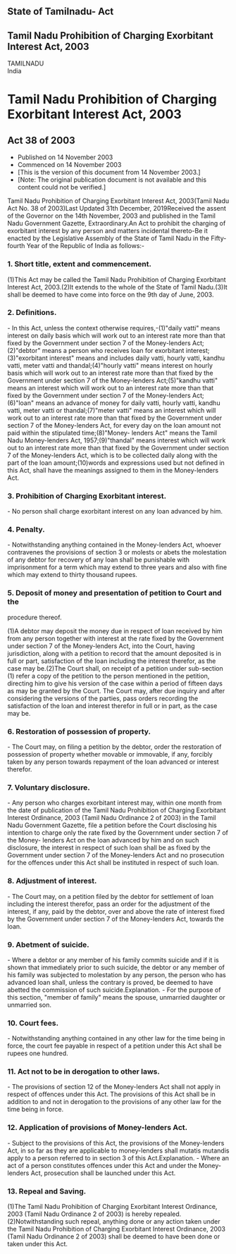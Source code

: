 ## State of Tamilnadu- Act

## Tamil Nadu Prohibition of Charging Exorbitant Interest Act, 2003

TAMILNADU  
India

# Tamil Nadu Prohibition of Charging Exorbitant Interest Act, 2003

## Act 38 of 2003

  * Published on 14 November 2003 
  * Commenced on 14 November 2003 
  * [This is the version of this document from 14 November 2003.] 
  * [Note: The original publication document is not available and this content could not be verified.] 

Tamil Nadu Prohibition of Charging Exorbitant Interest Act, 2003(Tamil Nadu
Act No. 38 of 2003)Last Updated 31th December, 2019Received the assent of the
Governor on the 14th November, 2003 and published in the Tamil Nadu Government
Gazette, Extraordinary.An Act to prohibit the charging of exorbitant interest
by any person and matters incidental thereto-Be it enacted by the Legislative
Assembly of the State of Tamil Nadu in the Fifty-fourth Year of the Republic
of India as follows:-

### 1. Short title, extent and commencement.

(1)This Act may be called the Tamil Nadu Prohibition of Charging Exorbitant
Interest Act, 2003.(2)It extends to the whole of the State of Tamil Nadu.(3)It
shall be deemed to have come into force on the 9th day of June, 2003.

### 2. Definitions.

\- In this Act, unless the context otherwise requires,-(1)"daily vatti" means
interest on daily basis which will work out to an interest rate more than that
fixed by the Government under section 7 of the Money-lenders Act;(2)"debtor"
means a person who receives loan for exorbitant interest;(3)"exorbitant
interest" means and includes daily vatti, hourly vatti, kandhu vatti, meter
vatti and thandal;(4)"hourly vatti" means interest on hourly basis which will
work out to an interest rate more than that fixed by the Government under
section 7 of the Money-lenders Act;(5)"kandhu vatti" means an interest which
will work out to an interest rate more than that fixed by the Government under
section 7 of the Money-lenders Act;(6)"loan" means an advance of money for
daily vatti, hourly vatti, kandhu vatti, meter vatti or thandal;(7)"meter
vatti" means an interest which will work out to an interest rate more than
that fixed by the Government under section 7 of the Money-lenders Act, for
every day on the loan amount not paid within the stipulated time;(8)"Money-
lenders Act" means the Tamil Nadu Money-lenders Act, 1957;(9)"thandal" means
interest which will work out to an interest rate more than that fixed by the
Government under section 7 of the Money-lenders Act, which is to be collected
daily along with the part of the loan amount;(10)words and expressions used
but not defined in this Act, shall have the meanings assigned to them in the
Money-lenders Act.

### 3. Prohibition of Charging Exorbitant interest.

\- No person shall charge exorbitant interest on any loan advanced by him.

### 4. Penalty.

\- Notwithstanding anything contained in the Money-lenders Act, whoever
contravenes the provisions of section 3 or molests or abets the molestation of
any debtor for recovery of any loan shall be punishable with imprisonment for
a term which may extend to three years and also with fine which may extend to
thirty thousand rupees.

### 5. Deposit of money and presentation of petition to Court and the
procedure thereof.

(1)A debtor may deposit the money due in respect of loan received by him from
any person together with interest at the rate fixed by the Government under
section 7 of the Money-lenders Act, into the Court, having jurisdiction, along
with a petition to record that the amount deposited is in full or part,
satisfaction of the loan including the interest therefor, as the case may
be.(2)The Court shall, on receipt of a petition under sub-section (1) refer a
copy of the petition to the person mentioned in the petition, directing him to
give his version of the case within a period of fifteen days as may be granted
by the Court. The Court may, after due inquiry and after considering the
versions of the parties, pass orders recording the satisfaction of the loan
and interest therefor in full or in part, as the case may be.

### 6. Restoration of possession of property.

\- The Court may, on filing a petition by the debtor, order the restoration of
possession of property whether movable or immovable, if any, forcibly taken by
any person towards repayment of the loan advanced or interest therefor.

### 7. Voluntary disclosure.

\- Any person who charges exorbitant interest may, within one month from the
date of publication of the Tamil Nadu Prohibition of Charging Exorbitant
Interest Ordinance, 2003 (Tamil Nadu Ordinance 2 of 2003) in the Tamil Nadu
Government Gazette, file a petition before the Court disclosing his intention
to charge only the rate fixed by the Government under section 7 of the Money-
lenders Act on the loan advanced by him and on such disclosure, the interest
in respect of such loan shall be as fixed by the Government under section 7 of
the Money-lenders Act and no prosecution for the offences under this Act shall
be instituted in respect of such loan.

### 8. Adjustment of interest.

\- The Court may, on a petition filed by the debtor for settlement of loan
including the interest therefor, pass an order for the adjustment of the
interest, if any, paid by the debtor, over and above the rate of interest
fixed by the Government under section 7 of the Money-lenders Act, towards the
loan.

### 9. Abetment of suicide.

\- Where a debtor or any member of his family commits suicide and if it is
shown that immediately prior to such suicide, the debtor or any member of his
family was subjected to molestation by any person, the person who has advanced
loan shall, unless the contrary is proved, be deemed to have abetted the
commission of such suicide.Explanation. - For the purpose of this section,
"member of family" means the spouse, unmarried daughter or unmarried son.

### 10. Court fees.

\- Notwithstanding anything contained in any other law for the time being in
force, the court fee payable in respect of a petition under this Act shall be
rupees one hundred.

### 11. Act not to be in derogation to other laws.

\- The provisions of section 12 of the Money-lenders Act shall not apply in
respect of offences under this Act. The provisions of this Act shall be in
addition to and not in derogation to the provisions of any other law for the
time being in force.

### 12. Application of provisions of Money-lenders Act.

\- Subject to the provisions of this Act, the provisions of the Money-lenders
Act, in so far as they are applicable to money-lenders shall mutatis mutandis
apply to a person referred to in section 3 of this Act.Explanation. - Where an
act of a person constitutes offences under this Act and under the Money-
lenders Act, prosecution shall be launched under this Act.

### 13. Repeal and Saving.

(1)The Tamil Nadu Prohibition of Charging Exorbitant Interest Ordinance, 2003
(Tamil Nadu Ordinance 2 of 2003) is hereby repealed.(2)Notwithstanding such
repeal, anything done or any action taken under the Tamil Nadu Prohibition of
Charging Exorbitant Interest Ordinance, 2003 (Tamil Nadu Ordinance 2 of 2003)
shall be deemed to have been done or taken under this Act.

